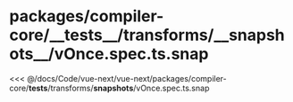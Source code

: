 # packages/compiler-core/\_\_tests\_\_/transforms/\_\_snapshots\_\_/vOnce.spec.ts.snap

<<< @/docs/Code/vue-next/vue-next/packages/compiler-core/__tests__/transforms/__snapshots__/vOnce.spec.ts.snap

